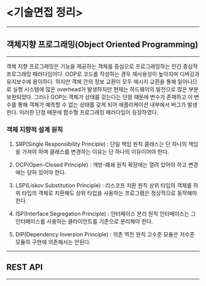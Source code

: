 # <기술면접 정리>

---

## **객체지향 프로그래밍(Object Oriented Programming)**

---

객체 지향 프로그래밍은 기능을 제공하는 객체를 중심으로 프로그래밍하는 인간 중심적 프로그래밍 패러다임이다. OOP로 코드를 작성하는 경우 재사용성이 높아지며 디버깅과 유지보수에 용이하다. 하지만 객체 간의 정보 교환이 모두 메시지 교환을 통해 일어나므로 실행 시스템에 많은 overhead가 발생하지만 현재는 하드웨어의 발전으로 많은 부분 보완되었다. 그러나 OOP는 객체가 상태를 갖는다는 단점 때문에 변수가 존재하고 이 변수를 통해 객체가 예측할 수 없는 상태를 갖게 되어 애플리케이션 내부에서 버그가 발생한다. 이러한 단점 때문에 함수형 프로그래밍 패러다임이 등장하였다.

### **객체 지향적 설계 원칙**

1. SRP(Single Responsibility Principle) : 단일 책임 원칙
   클래스는 단 하나의 책임을 가져야 하며 클래스를 변경하는 이유는 단 하나의 이유이어야 한다.

2. OCP(Open-Closed Principle) : 개방-폐쇄 원칙
   확장에는 열려 있어야 하고 변경에는 닫혀 있어야 한다.

3. LSP(Liskov Substitution Principle) : 리스코프 치환 원칙
   상위 타입의 객체를 하위 타입의 객체로 치환해도 상위 타입을 사용하는 프로그램은 정상적으로 동작해야 한다.

4. ISP(Interface Segregation Principle) : 인터페이스 분리 원칙
   인터페이스는 그 인터페이스를 사용하는 클라이언트를 기준으로 분리해야 한다.

5. DIP(Dependency Inversion Principle) : 의존 역전 원칙
   고수준 모듈은 저수준 모듈의 구현에 의존해서는 안된다.

---

## **REST API**

---
